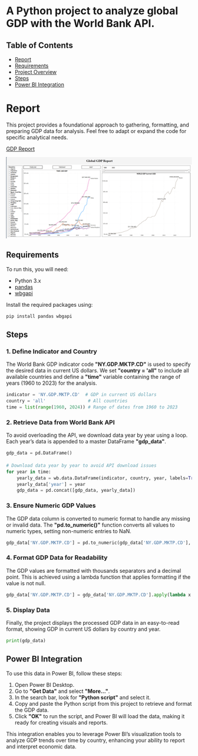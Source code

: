 ﻿# A Python project to analyze global GDP with the World Bank API.

## Table of Contents
- [Report](#Report)
- [Requirements](#requirements)
- [Project Overview](#project-overview)
- [Steps](#steps)
- [Power BI Integration](#power-bi-integration)

# Report
This project provides a foundational approach to gathering, formatting, and preparing GDP data for analysis. Feel free to adapt or expand the code for specific analytical needs.

[GDP Report](https://franciscoyuster.github.io/reportgdp/)

[![GDP Report](images/gdp.png)](https://franciscoyuster.github.io/reportgdp/)

## Requirements
To run this, you will need:
- Python 3.x
- [pandas](https://pandas.pydata.org/)
- [wbgapi](https://pypi.org/project/wbgapi/)

Install the required packages using:
```bash
pip install pandas wbgapi
```


## Steps

### 1. Define Indicator and Country
The World Bank GDP indicator code **"NY.GDP.MKTP.CD"** is used to specify the desired data in current US dollars. We set **"country = 'all"** to include all available countries and define a **"time"** variable containing the range of years (1960 to 2023) for the analysis.

```python
indicator = 'NY.GDP.MKTP.CD'  # GDP in current US dollars
country = 'all'                # All countries
time = list(range(1960, 2024)) # Range of dates from 1960 to 2023
```

### 2. Retrieve Data from World Bank API
To avoid overloading the API, we download data year by year using a loop. Each year’s data is appended to a master DataFrame **"gdp_data"**. 

```python
gdp_data = pd.DataFrame()

# Download data year by year to avoid API download issues
for year in time:
    yearly_data = wb.data.DataFrame(indicator, country, year, labels=True)
    yearly_data['year'] = year
    gdp_data = pd.concat([gdp_data, yearly_data])
```

### 3. Ensure Numeric GDP Values
The GDP data column is converted to numeric format to handle any missing or invalid data. The **"pd.to_numeric()"** function converts all values to numeric types, setting non-numeric entries to NaN.

```python
gdp_data['NY.GDP.MKTP.CD'] = pd.to_numeric(gdp_data['NY.GDP.MKTP.CD'], errors='coerce')
```

### 4. Format GDP Data for Readability
The GDP values are formatted with thousands separators and a decimal point. This is achieved using a lambda function that applies formatting if the value is not null.

```python
gdp_data['NY.GDP.MKTP.CD'] = gdp_data['NY.GDP.MKTP.CD'].apply(lambda x: '{:,.2f}'.format(x).replace(',', '.') if pd.notnull(x) else x)
```

### 5. Display Data
Finally, the project displays the processed GDP data in an easy-to-read format, showing GDP in current US dollars by country and year.

```python
print(gdp_data)
```

## Power BI Integration
To use this data in Power BI, follow these steps:
1. Open Power BI Desktop.
2. Go to **"Get Data"** and select **"More..."**.
3. In the search bar, look for **"Python script"** and select it.
4. Copy and paste the Python script from this project to retrieve and format the GDP data.
5. Click **"OK"** to run the script, and Power BI will load the data, making it ready for creating visuals and reports.

This integration enables you to leverage Power BI’s visualization tools to analyze GDP trends over time by country, enhancing your ability to report and interpret economic data.
